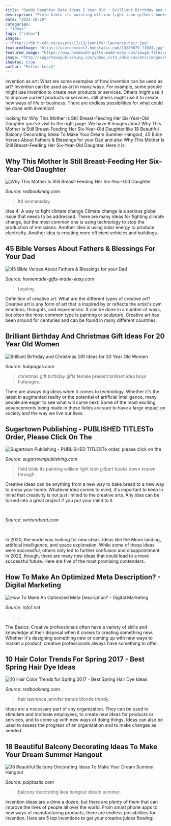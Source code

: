 ```yaml
---
title: "Daddy Daughter Date Ideas 5 Year Old : Brilliant Birthday And Christmas Gift Ideas For 20 Year Old Women"
description: "Field bible its painting william light isbn gilbert books down known through"
date: "2022-10-29"
categories:
- "ideas"
tags: ["ideas"]
images:
- "http://rbk.h-cdn.co/assets/17/13/jennifer-lawrence-hair.jpg"
featuredImage: "https://usercontent2.hubstatic.com/13280079_f1024.jpg"
featured_image: "https://www.homemade-gifts-made-easy.com/image-files/printable-fathers-day-cards-collage-1080x1620.png"
image: "http://sugartownpublishing.com/yahoo_site_admin/assets/images/Voices_from_the_Field_at_350_dpi.80123431_std.jpg"
ShowToc: true
author: "Felton Lesch"
---
```



Invention as art: What are some examples of how invention can be used as art?
Invention can be used as art in many ways. For example, some people might use invention to create new products or services. Others might use it to improve current products or services. still others might use it to create new ways of life or business. There are endless possibilities for what could be done with invention!

	

		
looking for Why This Mother Is Still Breast-Feeding Her Six-Year-Old Daughter you've visit to the right page. We have 8 Images about Why This Mother Is Still Breast-Feeding Her Six-Year-Old Daughter like 18 Beautiful Balcony Decorating Ideas To Make Your Dream Summer Hangout, 45 Bible Verses About Fathers &amp; Blessings for your Dad and also Why This Mother Is Still Breast-Feeding Her Six-Year-Old Daughter. Here it is:
		
    
## Why This Mother Is Still Breast-Feeding Her Six-Year-Old Daughter

<img loading=lazy src="https://hips.hearstapps.com/rbk.h-cdn.co/assets/15/02/3200x3920/gallery_nrm_1420490029-10_breastfeeding.jpg%3fresize%3d768:*" onerror="this.onerror=null;this.src='https://tse4.mm.bing.net/th?id=OIP.rcrKXpz23T1ii-DeJUXJ3gHaJE&amp;pid=15.1';" alt="Why This Mother Is Still Breast-Feeding Her Six-Year-Old Daughter">

_Source: redbookmag.com_

>ltd womansday. 

	

Idea 4: A way to fight climate change
Climate change is a serious global issue that needs to be addressed. There are many ideas for fighting climate change, but the most common one is using technology to stop the production of emissions. Another idea is using solar energy to produce electricity. Another idea is creating more efficient vehicles and buildings.

    
## 45 Bible Verses About Fathers &amp; Blessings For Your Dad

<img loading=lazy src="https://www.homemade-gifts-made-easy.com/image-files/printable-fathers-day-cards-collage-1080x1620.png" onerror="this.onerror=null;this.src='https://tse3.mm.bing.net/th?id=OIP.LeWptYD59m7u97EG3kJL4gHaLH&amp;pid=15.1';" alt="45 Bible Verses About Fathers &amp; Blessings for your Dad">

_Source: homemade-gifts-made-easy.com_

>tagalog. 

	

Definition of creative art: What are the different types of creative art?
Creative art is any form of art that is inspired by or reflects the artist's own emotions, thoughts, and experiences. It can be done in a number of ways, but often the most common type is painting or sculpture. Creative art has been around for centuries and can be found in many different countries.

    
## Brilliant Birthday And Christmas Gift Ideas For 20 Year Old Women

<img loading=lazy src="https://usercontent2.hubstatic.com/13280079_f1024.jpg" onerror="this.onerror=null;this.src='https://tse4.mm.bing.net/th?id=OIP.htSkuFoSm_5e-6p98hyC_gHaLH&amp;pid=15.1';" alt="Brilliant Birthday and Christmas Gift Ideas for 20 Year Old Women">

_Source: hubpages.com_

>christmas gift birthday gifts female present brilliant idea boys hubpages. 

	

There are always big ideas when it comes to technology. Whether it's the latest in augmented reality or the potential of artificial intelligence, many people are eager to see what will come next. Some of the most exciting advancements being made in these fields are sure to have a large impact on society and the way we live our lives.

    
## Sugartown Publishing - PUBLISHED TITLESTo Order, Please Click On The

<img loading=lazy src="http://sugartownpublishing.com/yahoo_site_admin/assets/images/Voices_from_the_Field_at_350_dpi.80123431_std.jpg" onerror="this.onerror=null;this.src='https://tse3.mm.bing.net/th?id=OIP.fjDD9v3ye_t8jggkGVyhbgHaLH&amp;pid=15.1';" alt="Sugartown Publishing - PUBLISHED TITLESTo order, please click on the">

_Source: sugartownpublishing.com_

>field bible its painting william light isbn gilbert books down known through. 

	

Creative ideas can be anything from a new way to bake bread to a new way to dress your home. Whatever idea comes to mind, it's important to keep in mind that creativity is not just limited to the creative arts. Any idea can be turned into a great project if you put your mind to it.

    
## 

<img loading=lazy src="https://venturebeat.com/wp-content/uploads/2020/07/unity-transform-2020-labeling-comlexity.jpg" onerror="this.onerror=null;this.src='https://tse1.mm.bing.net/th?id=OIP.Muk9wk0wxlX4FOFIj9yonAHaEn&amp;pid=15.1';" alt="">

_Source: venturebeat.com_

>. 

	

In 2020, the world was looking for new ideas. Ideas like the Moon landing, artificial intelligence, and space exploration. While some of these ideas were successful, others only led to further confusion and disappointment. In 2022, though, there are many new ideas that could lead to a more successful future. Here are five of the most promising contenders.

    
## How To Make An Optimized Meta Description? - Digital Marketing

<img loading=lazy src="https://info1.net/wp-content/uploads/2021/01/How-to-make-an-optimized-meta-description.pngkeepProtocol.png" onerror="this.onerror=null;this.src='https://tse1.mm.bing.net/th?id=OIP.EnGgaTM5p7s1uatc6g9UlwHaE7&amp;pid=15.1';" alt="How To Make An Optimized Meta Description? - Digital Marketing">

_Source: info1.net_

>. 

	

The Basics:
Creative professionals often have a variety of skills and knowledge at their disposal when it comes to creating something new. Whether it's designing something new or coming up with new ways to market a product, creative professionals always have something to offer.

    
## 10 Hair Color Trends For Spring 2017 - Best Spring Hair Dye Ideas

<img loading=lazy src="http://rbk.h-cdn.co/assets/17/13/jennifer-lawrence-hair.jpg" onerror="this.onerror=null;this.src='https://tse2.mm.bing.net/th?id=OIP.AINOeWZoMn2_J50LfC95zAHaLH&amp;pid=15.1';" alt="10 Hair Color Trends for Spring 2017 - Best Spring Hair Dye Ideas">

_Source: redbookmag.com_

>hair lawrence jennifer trends blonde trendy. 

	

Ideas are a necessary part of any organization. They can be used to stimulate and motivate employees, to create new ideas for products or services, and to come up with new ways of doing things. Ideas can also be used to assess the progress of an organization and to make changes as needed.

    
## 18 Beautiful Balcony Decorating Ideas To Make Your Dream Summer Hangout

<img loading=lazy src="https://i0.wp.com/pulptastic.com/wp-content/uploads/2016/06/balcony-decorating-ideas-53-573d904fbcd09__700.jpg?w=662" onerror="this.onerror=null;this.src='https://tse2.mm.bing.net/th?id=OIP.v8iOdrCVZoTPP1ay8K99uwHaKa&amp;pid=15.1';" alt="18 Beautiful Balcony Decorating Ideas To Make Your Dream Summer Hangout">

_Source: pulptastic.com_

>balcony decorating ikea hangout dream summer. 

	

Invention ideas are a dime a dozen, but there are plenty of them that can improve the lives of people all over the world. From smart phone apps to new ways of manufacturing products, there are endless possibilities for invention. Here are 5 top inventions to get your creative juices flowing: 

